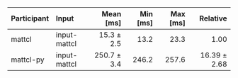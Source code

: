 | Participant | Input | Mean [ms] | Min [ms] | Max [ms] | Relative |
|:---|:---|---:|---:|---:|---:|
| mattcl | input-mattcl | 15.3 ± 2.5 | 13.2 | 23.3 | 1.00 |
| mattcl-py | input-mattcl | 250.7 ± 3.4 | 246.2 | 257.6 | 16.39 ± 2.68 |
